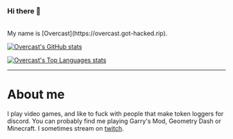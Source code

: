 ### Hi there 👋
<br>
My name is [Overcast](https://overcast.got-hacked.rip). 

[![Overcast's GitHub stats](https://github-readme-stats.vercel.app/api?username=overcast-gaming&theme=dark)](https://github.com/anuraghazra/github-readme-stats)

[![Overcast's Top Languages stats](https://github-readme-stats.vercel.app/api/top-langs/?username=overcast-gaming&theme=dark&layout=compact)](https://github.com/anuraghazra/github-readme-stats)

---
# About me
I play video games, and like to fuck with people that make token loggers for discord. You can probably find me playing Garry's Mod, Geometry Dash or Minecraft.
I sometimes stream on [twitch](https://twitch.tv/fakeovercast).
